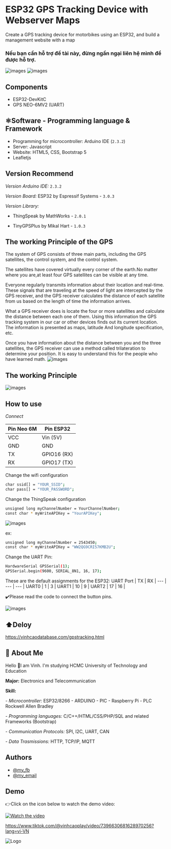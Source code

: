 
# ESP32 GPS Tracking Device with Webserver Maps

Create a GPS tracking device for motorbikes using an ESP32, and build a management website with a map

### Nếu bạn cần hỗ trợ đề tài này, đừng ngần ngại liên hệ mình để được hỗ trợ.

![images](https://github.com/VinhCao09/ESP32_GPS_Tracking_Device_with_Webserver_Maps/blob/main/images/1.jpg)
![images](https://github.com/VinhCao09/ESP32_GPS_Tracking_Device_with_Webserver_Maps/blob/main/images/4.jpg)
## Components
- ESP32-DevKitC
- GPS NEO-6MV2 (UART)

## ⚛️Software - Programming language & Framework
- Programming for microcontroller: Arduino IDE (`2.3.2`)
- Server: Javascript
- Website: HTML5, CSS, Bootstrap 5
- Leafletjs
  
## Version Recommend
*Version Arduino IDE:*
`2.3.2`

*Version Board:* ESP32 by Espressif Systems - `3.0.3`

*Version Library:* 

- ThingSpeak by MathWorks - `2.0.1`

- TinyGPSPlus by Mikal Hart - `1.0.3`

## The working Principle of the GPS

The system of GPS consists of three main parts, including the GPS satellites, the control system, and the control system.

The satellites have covered virtually every corner of the earth.No matter where you are,at least four GPS satellites can be visible at any time.

Everyone regularly transmits information about their location and real-time. These signals that are traveling at the speed of light are intercepted by the GPS receiver, and the GPS receiver calculates the distance of each satellite from us based on the length of time the information arrives.

What a GPS receiver does is locate the four or more satellites and calculate the distance between each one of them. Using this information the GPS tracking system in our car or other devices finds out its current location. The information is presented as maps, latitude And longitude specification, etc.

Once you have information about the distance between you and the three satellites, the GPS receiver can use a method called trilateration to determine your position. It is easy to understand this for the people who have learned math.
![images](https://www.eelinktracker.com/Images/attached/image/20190717/20190717150542_14537.png)

## The working Principle
![images](https://github.com/VinhCao09/ESP32_GPS_Tracking_Device_with_Webserver_Maps/blob/main/images/2.jpg)

## How to use
*Connect*

Pin Neo 6M | Pin ESP32 | 
--- | --- |
VCC | Vin (5V) |
GND | GND |
TX | GPIO16 (RX) |
RX | GPIO17 (TX) |

Change the wifi configuration

```bash
char ssid[] = "YOUR_SSID"; 
char pass[] = "YOUR_PASSWORD";  
```

Change the ThingSpeak configuration

```bash
unsigned long myChannelNumber = YourChannelNumber;
const char * myWriteAPIKey = "YourAPIKey";
```
![images](https://github.com/VinhCao09/ESP32_GPS_Tracking_Device_with_Webserver_Maps/blob/main/images/5.jpg)

ex:
```bash
unsigned long myChannelNumber = 2543450;
const char * myWriteAPIKey = "WW2QG9CRI57KMB2U";
```
Change the UART Pin:
```bash
HardwareSerial GPSSerial(1);
GPSSerial.begin(9600, SERIAL_8N1, 16, 17);
```

These are the default assignments for the ESP32:
UART Port | TX | RX |
--- | --- | --- |
UART0 | 1 | 3 |
UART1 | 10 | 9 |
UART2 | 17 | 16 |

✔️Please read the code to connect the button pins.

![images](https://github.com/VinhCao09/ESP32_GPS_Tracking_Device_with_Webserver_Maps/blob/main/images/3.jpg)

## ⬆️Deloy
https://vinhcaodatabase.com/gpstracking.html

## 🚀 About Me
Hello 👋I am Vinh. I'm studying HCMC University of Technology and Education

**Major:** Electronics and Telecommunication

**Skill:** 

*- Microcontroller:* ESP32/8266 - ARDUINO - PIC - Raspberry Pi - PLC Rockwell Allen Bradley

*- Programming languages:* C/C++/HTML/CSS/PHP/SQL and
related Frameworks (Bootstrap)

*- Communication Protocols:* SPI, I2C, UART, CAN

*- Data Trasmissions:* HTTP, TCP/IP, MQTT
## Authors

- [@my_fb](https://www.facebook.com/vcao.vn)
- [@my_email](contact@vinhcaodatabase.com)

## Demo

👉Click on the icon below to watch the demo video:

[![Watch the video](https://media3.giphy.com/media/A7LF3J4uMJQ4r8ApLg/giphy.gif?cid=6c09b95275l1l3krhehcppcrgllmv64r7jd6py964efin2av&ep=v1_internal_gif_by_id&rid=giphy.gif&ct=s)](https://www.tiktok.com/@vinhcaoplay/video/7396630681628970256?lang=vi-VN)

https://www.tiktok.com/@vinhcaoplay/video/7396630681628970256?lang=vi-VN


![Logo](https://codingninja.asia/images/codeninjalogo.png)

